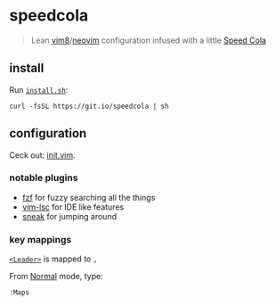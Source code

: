 # speedcola

> Lean [vim8]/[neovim] configuration infused with a little [Speed Cola]

## install

Run [`install.sh`](install.sh):
```
curl -fsSL https://git.io/speedcola | sh
```

## configuration

Ceck out: [init.vim](init.vim).

### notable plugins

- [fzf] for fuzzy searching all the things
- [vim-lsc] for IDE like features
- [sneak] for jumping around

### key mappings

[`<Leader>`] is mapped to `,`

From [Normal] mode, type:
```
:Maps
```

[vim8]: https://www.vim.org/
[neovim]: https://neovim.io
[Speed Cola]: http://nazizombies.wikia.com/wiki/Speed_Cola
[`<Leader>`]: http://learnvimscriptthehardway.stevelosh.com/chapters/06.html#leader
[fzf]: https://github.com/junegunn/fzf.vim
[vim-lsc]: https://github.com/natebosch/vim-lsc
[sneak]: https://github.com/justinmk/vim-sneak
[Normal]: https://en.wikibooks.org/wiki/Learning_the_vi_Editor/Vim/Modes#normal_(command)

[Neovim FAQ]: https://github.com/neovim/neovim/wiki/FAQ
[Learn Vimscript the Hard Way]: http://learnvimscriptthehardway.stevelosh.com/
[Vimcasts]: http://vimcasts.org/
[Vimulator]: http://thoughtbot.github.io/vimulator/
[Learning the vi Editor/Vim Wiki]: https://en.wikibooks.org/wiki/Learning_the_vi_Editor/Vim
[vi-improved]: https://www.vi-improved.org/
